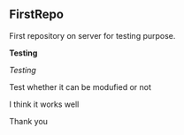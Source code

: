 ## FirstRepo

First repository on server for testing purpose.

__Testing__

_Testing_

Test whether it can be modufied or not

I think it works well

Thank you
